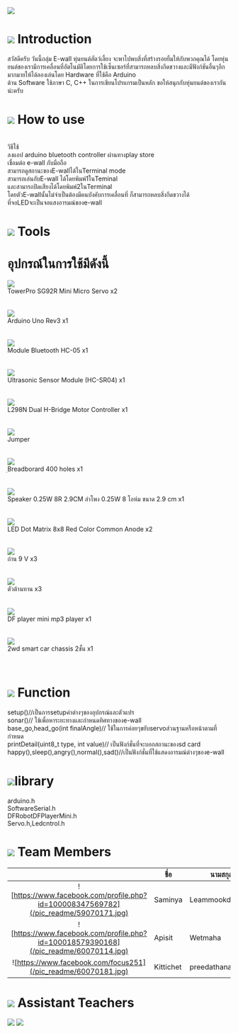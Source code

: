 ![](/pic_readme/logo.jpg)

# ![](/pic_readme/1.jpg) Introduction
สวัสดีครับ วันนี้กลุ่ม E-wall หุ่นยนต์สัตว์เลี้ยง จะพาไปพบสิ่งที่สร้างรอยยิ้มให้กับพวกคุณได้ 
โดยหุ่นยนต์ของเรามีการเคลื่อนที่อัตโนมัติโดยการใช้เซ็นเซอร์ที่สามารถหลบสิ่งกีดขวางและมีฟังก์ชันอื่นๆอีกมากมายให้ได้ลองเล่นโดย Hardware ที่ใช้คือ Arduino  
ด้าน Software ใช้ภาษา C, C++ ในการเขียนโปรแกรมเป็นหลัก
ขอให้สนุกกับหุ่นยนต์ของเรากันน่ะครับ

# ![](/pic_readme/2.jpg) How to use
 
 <br>วิธีใช้
  <br>ลงแอป arduino bluetooth controller ผ่านทางplay store
  <br>เชื่อมต่อ e-wall กับมือถือ
  <br>สามารถดูสถานะของE-wallได้ในTerminal mode
  <br>สามารถเล่นกับE-wall ได้โดยพิมพ์1ในTeminal
  <br>และสามารถปิดเสียงได้โดยพิมพ์2ในTerminal
  <br>โดยตัวE-wallนั้นไม่จำเป็นต้องมีคนบังคับการเคลื่อนที่
ก็สามารถหลบสิ่งกีดขวางได้
<br>ที่จอLEDจะเป็นจอแสงอารมณ์ของe-wall
# ![](/pic_readme/4.jpg) Tools
  # อุปกรณ์ในการใช้มีดังนี้
  ![](/pic_readme/tool1.jpg)
  <br>TowerPro SG92R Mini Micro Servo x2
  <br>
  <br>
  <br>
  ![](/pic_readme/tool3.jpg)
  <br>Arduino Uno Rev3 x1
  <br>
  <br>
  <br>
  ![](/pic_readme/tool4.jpg)
  <br> Module Bluetooth HC-05 x1
  <br>
  <br>
  <br>
  ![](/pic_readme/tool5.jpg)
  <br>Ultrasonic Sensor Module (HC-SR04) x1
  <br>
  <br>
  <br>
  ![](/pic_readme/tool10.jpg)
  <br>L298N Dual H-Bridge Motor Controller x1
  <br>
  <br>
  <br>
  ![](/pic_readme/tool2.jpg)
  <br>Jumper 
  <br>
  <br>
  <br>
  ![](/pic_readme/tool6.jpg)
  <br>ฺBreadborard 400 holes x1
  <br>
  <br>
  <br>
  ![](/pic_readme/tool7.jpg)
  <br>Speaker 0.25W 8R 2.9CM ลำโพง 0.25W 8 โอห์ม ขนาด 2.9 cm x1
  <br>
  <br>
  <br>
  ![](/pic_readme/tool9.jpg)
  <br>LED Dot Matrix 8x8 Red Color Common Anode x2
  <br>
  <br>
  <br>
  ![](/pic_readme/tool8.jpg)
  <br>ถ่าน 9 V x3
  <br>
  <br>
  <br>
  ![](/pic_readme/tool11.jpg)
  <br>ตัวต้านทาน x3
  <br>
  <br>
  <br>
  ![](/pic_readme/tool12.jpg)
  <br>DF player mini mp3 player x1
  <br>
  <br>
  <br>
  ![](/pic_readme/tool13.jpg)
  <br>2wd smart car chassis 2ชั้น x1
  <br>
  <br>
  <br>
  
  
# ![](/pic_readme/5.jpg) Function
setup()//เป็นการsetupค่าต่างๆของอุปกรณ์และตัวแปร<br>
sonar()// ใช้เพื่อหาระยะทางและกำหนดทิศทางของe-wall<br>
base_go,head_go(int finalAngle)// ใช้ในการค่อยๆขยับservoส่วนฐานหรือหน้าตามที่กำหนด<br>
printDetail(uint8_t type, int value)// เป็นฟังก์ชั่นที่จะบอกสถานะของsd card<br>
happy(),sleep(),angry(),normal(),sad()//เป็นฟังก์ชั่นที่ใช้แสดงอารมณ์ต่างๆของe-wall<br>

# ![](/pic_readme/5.jpg)library
arduino.h <br>
SoftwareSerial.h <br>
DFRobotDFPlayerMini.h <br>
Servo.h,Ledcntrol.h <br>

# ![](/pic_readme/6.jpg) Team Members
|  |ชื่อ|นามสกุล|GitHub Username|รหัสนักศึกษา|
|:-:|--|------|---------------|---------|
|![https://www.facebook.com/profile.php?id=100008347569782](/pic_readme/59070171.jpg)|Saminya|Leammookda|[@it59070171](https://github.com/it59070171)|59070171|
|![https://www.facebook.com/profile.php?id=100018579390168](/pic_readme/60070114.jpg)|Apisit|Wetmaha|[@Apisit60070114](https://github.com/Apisit60070114)|60070114|
|![https://www.facebook.com/focus251](/pic_readme/60070181.jpg)|Kittichet|preedathanaphong|[@Focus565](https://github.com/Focus565)|60070181|


# ![](/pic_readme/8.jpg) Assistant Teachers
![](/pic_readme/Aj.jpg)
![](/pic_readme/itkmitl.jpg)
